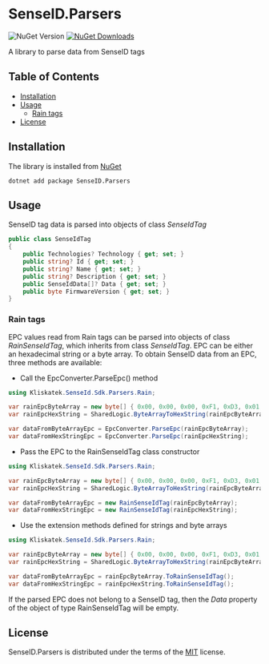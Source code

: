 # SenseID.Parsers

![NuGet Version](https://img.shields.io/nuget/v/SenseID.Parsers)
[![NuGet Downloads](https://img.shields.io/nuget/dt/SenseID.Parsers.svg)](https://www.nuget.org/packages/SenseID.Parsers/)

A library to parse data from SenseID tags

## Table of Contents

- [Installation](#installation)
- [Usage](#usage)
  - [Rain tags](#rain-tags)
- [License](#license)

## Installation

The library is installed from [NuGet](https://www.nuget.org/packages/SenseID.Parsers)

```
dotnet add package SenseID.Parsers
```

## Usage

SenseID tag data is parsed into objects of class _SenseIdTag_

```csharp
public class SenseIdTag
{
    public Technologies? Technology { get; set; }
    public string? Id { get; set; }
    public string? Name { get; set; }
    public string? Description { get; set; }
    public SenseIdData[]? Data { get; set; }
    public byte FirmwareVersion { get; set; }
}
```


### Rain tags

EPC values read from Rain tags can be parsed into objects of class _RainSenseIdTag_, which inherits from class _SenseIdTag_. EPC can be either an hexadecimal string or a byte array. To obtain SenseID data from an EPC, three methods are available:

* Call the EpcConverter.ParseEpc() method

```csharp
using Kliskatek.SenseId.Sdk.Parsers.Rain;

var rainEpcByteArray = new byte[] { 0x00, 0x00, 0x00, 0xF1, 0xD3, 0x01, 0x01, 0x00, 0x00, 0x01, 0x23, 0x01 };
var rainEpcHexString = SharedLogic.ByteArrayToHexString(rainEpcByteArray);

var dataFromByteArrayEpc = EpcConverter.ParseEpc(rainEpcByteArray);
var dataFromHexStringEpc = EpcConverter.ParseEpc(rainEpcHexString);
```

* Pass the EPC to the RainSenseIdTag class constructor

```csharp
using Kliskatek.SenseId.Sdk.Parsers.Rain;

var rainEpcByteArray = new byte[] { 0x00, 0x00, 0x00, 0xF1, 0xD3, 0x01, 0x01, 0x00, 0x00, 0x01, 0x23, 0x01 };
var rainEpcHexString = SharedLogic.ByteArrayToHexString(rainEpcByteArray);

var dataFromByteArrayEpc = new RainSenseIdTag(rainEpcByteArray);
var dataFromHexStringEpc = new RainSenseIdTag(rainEpcHexString);
```

* Use the extension methods defined for strings and byte arrays

```csharp
using Kliskatek.SenseId.Sdk.Parsers.Rain;

var rainEpcByteArray = new byte[] { 0x00, 0x00, 0x00, 0xF1, 0xD3, 0x01, 0x01, 0x00, 0x00, 0x01, 0x23, 0x01 };
var rainEpcHexString = SharedLogic.ByteArrayToHexString(rainEpcByteArray);

var dataFromByteArrayEpc = rainEpcByteArray.ToRainSenseIdTag();
var dataFromHexStringEpc = rainEpcHexString.ToRainSenseIdTag();
```

If the parsed EPC does not belong to a SenseID tag, then the _Data_ property of the object of type RainSenseIdTag will be empty.

## License

SenseID.Parsers is distributed under the terms of the [MIT](https://spdx.org/licenses/MIT.html) license.


